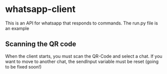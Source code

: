 # whatsapp-client

This is an API for whatsapp that responds to commands. The run.py file is an example

## Scanning the QR code

When the client starts, you must scan the QR-Code and select a chat. If you want to move to another chat, the sendInput variable must be reset (going to be fixed soon!)
